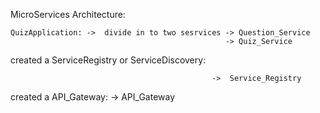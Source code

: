 MicroServices Architecture:

    QuizApplication: ->  divide in to two sesrvices -> Question_Service
                                                    -> Quiz_Service

created a ServiceRegistry or ServiceDiscovery:

                                                 ->  Service_Registry

created a API_Gateway:
                                                 ->  API_Gateway
